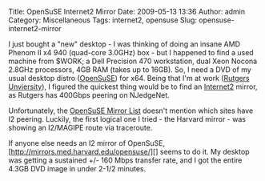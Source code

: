 Title: OpenSuSE Internet2 Mirror
Date: 2009-05-13 13:36
Author: admin
Category: Miscellaneous
Tags: internet2, opensuse
Slug: opensuse-internet2-mirror

I just bought a "new" desktop - I was thinking of doing an insane AMD
Phenom II x4 940 (quad-core 3.0GHz) box - but I happened to find a used
machine from $WORK; a Dell Precision 470 workstation, dual Xeon Nocona
2.8GHz processors, 4GB RAM (takes up to 16GB). So, I need a DVD of my
usual desktop distro ([OpenSuSE][]) for x64. Being that I'm at work
([Rutgers Unviersity][]), I figured the quickest thing would be to find
an [Internet2][] mirror, as Rutgers has 400Gbps peering on NJedgeNet.

Unfortunately, the [OpenSuSE Mirror List][] doesn't mention which sites
have I2 peering. Luckily, the first logical one I tried - the Harvard
mirror - was showing an I2/MAGIPE route via traceroute.

If anyone else needs an I2 mirror of OpenSuSE,
[http://mirrors.med.harvard.edu/opensuse/][] seems to do it. My desktop
was getting a sustained +/- 160 Mbps transfer rate, and I got the entire
4.3GB DVD image in under 2-1/2 minutes.

  [OpenSuSE]: http://www.opensuse.org
  [Rutgers Unviersity]: http://www.rutgers.edu
  [Internet2]: http://en.wikipedia.org/wiki/Internet2
  [OpenSuSE Mirror List]: http://mirrors.opensuse.org/list/11.1.html
  [http://mirrors.med.harvard.edu/opensuse/]: http://mirrors.med.harvard.edu/opensuse/
